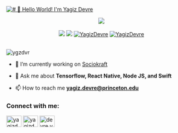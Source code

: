 [<img src="https://raw.githubusercontent.com/ygzdvr/ygzdvr/main/readme.gif" alt="# 👋 Hello World! I'm Yagiz Devre" title="# 👋 HHello World! I'm Yagiz Devre"/>](https://yagizdevre.com/)
<div align="center">
  <img src="https://api.visitorbadge.io/api/visitors?path=https%3A%2F%2Fgithub.com%2Fygzdvr%2Fygzdvr&label=VISITORS&labelColor=%23000&countColor=%230A0209" />
  <br><br>
  <a href="https://www.linkedin.com/in/yagizdevre/"><img src="https://img.shields.io/badge/LinkedIn-d5d5d5?style=for-the-badge&logo=linkedin&logoColor=0A0209"/></a>
  <a href="mailto:yagiz.devre@princeton.edu"><img src="https://img.shields.io/badge/Gmail-d5d5d5?style=for-the-badge&logo=gmail&logoColor=0A0209" /></a>
  <a href="https://twitter.com/yagizdevre"><img src="https://img.shields.io/badge/Twitter-1DA1F2?style=for-the-badge&logo=twitter&logoColor=white" alt="YagizDevre" ></a>
  <a href="https://instagram/devre.yagiz"><img src="https://img.shields.io/badge/Instagram-E4405F?style=for-the-badge&logo=instagram&logoColor=white" alt="YagizDevre" ></a>
</div>
<br>

<p align="left"> <img src="https://komarev.com/ghpvc/?username=ygzdvr&label=Profile%20views&color=0e75b6&style=flat" alt="ygzdvr" /> </p>

- 🔭 I’m currently working on [Sociokraft](sociokraft.com)

- 💬 Ask me about **Tensorflow, React Native, Node JS, and Swift**

- 📫 How to reach me **yagiz.devre@princeton.edu**

<h3 align="left">Connect with me:</h3>
<p align="left">
<a href="https://twitter.com/yagizdevre" target="blank"><img align="center" src="https://raw.githubusercontent.com/rahuldkjain/github-profile-readme-generator/master/src/images/icons/Social/twitter.svg" alt="yagizdevre" height="30" width="40" /></a>
<a href="https://linkedin.com/in/yagizdevre" target="blank"><img align="center" src="https://raw.githubusercontent.com/rahuldkjain/github-profile-readme-generator/master/src/images/icons/Social/linked-in-alt.svg" alt="yagizdevre" height="30" width="40" /></a>
<a href="https://instagram.com/devre.yagiz" target="blank"><img align="center" src="https://raw.githubusercontent.com/rahuldkjain/github-profile-readme-generator/master/src/images/icons/Social/instagram.svg" alt="devre.yagiz" height="30" width="40" /></a>
</p>
